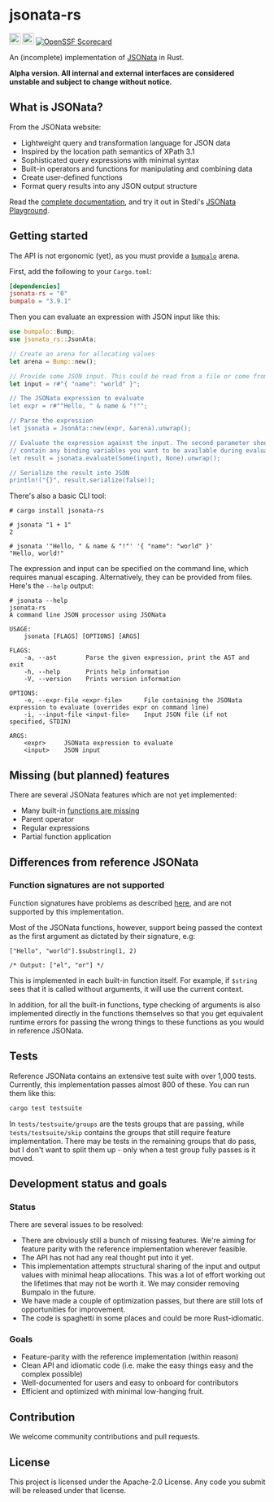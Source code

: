 # jsonata-rs

[<img alt="crates.io" src="https://img.shields.io/crates/v/jsonata-rs?logo=rust&style=for-the-badge" height=22>](https://crates.io/crates/jsonata-rs)
[<img alt="docs.rs" src="https://img.shields.io/docsrs/jsonata-rs?label=docs.rs&logo=docs.rs&style=for-the-badge" height=22>](https://docs.rs/jsonata-rs)
[![OpenSSF Scorecard](https://api.scorecard.dev/projects/github.com/Stedi/jsonata-rs/badge)](https://scorecard.dev/viewer/?uri=github.com/Stedi/jsonata-rs)

An (incomplete) implementation of [JSONata](https://jsonata.org) in Rust.

**Alpha version. All internal and external interfaces are considered unstable and subject to change without notice.**

## What is JSONata?

From the JSONata website:

- Lightweight query and transformation language for JSON data
- Inspired by the location path semantics of XPath 3.1
- Sophisticated query expressions with minimal syntax
- Built-in operators and functions for manipulating and combining data
- Create user-defined functions
- Format query results into any JSON output structure

Read the [complete documentation](https://docs.jsonata.org/overview.html), and try it out in Stedi's [JSONata Playground](https://www.stedi.com/jsonata/playground).

## Getting started

The API is not ergonomic (yet), as you must provide a [`bumpalo`](https://github.com/fitzgen/bumpalo) arena.

First, add the following to your `Cargo.toml`:

```toml
[dependencies]
jsonata-rs = "0"
bumpalo = "3.9.1"
```

Then you can evaluate an expression with JSON input like this:

```rust
use bumpalo::Bump;
use jsonata_rs::JsonAta;

// Create an arena for allocating values
let arena = Bump::new();

// Provide some JSON input. This could be read from a file or come from the network.
let input = r#"{ "name": "world" }";

// The JSONata expression to evaluate
let expr = r#""Hello, " & name & "!"";

// Parse the expression
let jsonata = JsonAta::new(expr, &arena).unwrap();

// Evaluate the expression against the input. The second parameter should
// contain any binding variables you want to be available during evaluations.
let result = jsonata.evaluate(Some(input), None).unwrap();

// Serialize the result into JSON
println!("{}", result.serialize(false));
```

There's also a basic CLI tool:

```
# cargo install jsonata-rs

# jsonata "1 + 1"
2

# jsonata '"Hello, " & name & "!"' '{ "name": "world" }'
"Hello, world!"
```

The expression and input can be specified on the command line, which requires manual escaping. Alternatively, they can be provided from files. Here's the `--help` output:

```
# jsonata --help
jsonata-rs
A command line JSON processor using JSONata

USAGE:
    jsonata [FLAGS] [OPTIONS] [ARGS]

FLAGS:
    -a, --ast        Parse the given expression, print the AST and exit
    -h, --help       Prints help information
    -V, --version    Prints version information

OPTIONS:
    -e, --expr-file <expr-file>      File containing the JSONata expression to evaluate (overrides expr on command line)
    -i, --input-file <input-file>    Input JSON file (if not specified, STDIN)

ARGS:
    <expr>     JSONata expression to evaluate
    <input>    JSON input
```

## Missing (but planned) features

There are several JSONata features which are not yet implemented:

- Many built-in [functions are missing](https://github.com/Stedi/jsonata-rs/tree/main/tests/testsuite/skip)
- Parent operator
- Regular expressions
- Partial function application

## Differences from reference JSONata

### Function signatures are not supported

Function signatures have problems as described [here](docs/function-signatures.md), and are not supported by this implementation.

Most of the JSONata functions, however, support being passed the context as the first argument as dictated by their signature, e.g:

```
["Hello", "world"].$substring(1, 2)

/* Output: ["el", "or"] */
```

This is implemented in each built-in function itself. For example, if `$string` sees that it is called without arguments, it will use the current context.

In addition, for all the built-in functions, type checking of arguments is also implemented directly in the functions themselves so that you get equivalent runtime errors for passing the wrong things to these functions as you would in reference JSONata.

## Tests

Reference JSONata contains an extensive test suite with over 1,000 tests. Currently, this implementation passes almost 800 of these. You can run them like this:

```bash
cargo test testsuite
```

In `tests/testsuite/groups` are the tests groups that are passing, while `tests/testsuite/skip` contains the groups that still require feature implementation. There may be tests in the remaining groups that do pass, but I don't want to split them up - only when a test group fully passes is it moved.

## Development status and goals

### Status

There are several issues to be resolved:

- There are obviously still a bunch of missing features. We're aiming for feature parity with the reference implementation wherever feasible.
- The API has not had any real thought put into it yet.
- This implementation attempts structural sharing of the input and output values with minimal heap allocations. This was a lot of effort working out the lifetimes that may not be worth it. We may consider removing Bumpalo in the future.
- We have made a couple of optimization passes, but there are still lots of opportunities for improvement.
- The code is spaghetti in some places and could be more Rust-idiomatic.

### Goals

- Feature-parity with the reference implementation (within reason)
- Clean API and idiomatic code (i.e. make the easy things easy and the complex possible)
- Well-documented for users and easy to onboard for contributors
- Efficient and optimized with minimal low-hanging fruit.

## Contribution

We welcome community contributions and pull requests.

## License

This project is licensed under the Apache-2.0 License. Any code you submit will be released under that license.
